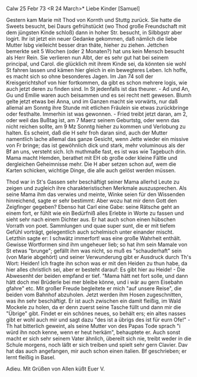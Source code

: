  Calw 25 Febr 73
 <R 24 March>*
Liebe Kinder [Samuel]

Gestern kam Marie mit Thod von Kornth und Stuttg zurück. Sie hatte die Sweets besucht, bei Daurs gefrühstückt (wo Thod große Freundschaft mit dem jüngsten Kinde schloß) dann in hoher Str. besucht, in Silbbgstr aber logirt. Ihr ist jetzt ein neuer Gedanke gekommen, daß nämlich die liebe Mutter Isbg vielleicht besser dran thäte, hieher zu ziehen. Jettchen bemerkte seit 5 Wochen (oder 2 Monaten?) hat uns kein Mensch besucht als Herr Rein. Sie verlieren nun Albt, der es sehr gut hat bei seinem principal, und Carol. die glücklich mit ihrem Kinde sei, da könnten sie wohl St fahren lassen und kämen hier gleich in ein bewegteres Leben. Ich hoffe, es macht sich so ohne besonderes Jagen. Im Jan 74 soll der Kreisgerichtshof von hier fortkommen, da gibt es schon mehrere logis, wie auch jetzt deren zu finden sind. In St jedenfalls ist das theurer. - Ad und An, Gu und Emilie waren auch beisammen und es sei recht nett gewesen. Blumh gelte jetzt etwas bei Anna, und im Ganzen macht sie vorwärts, nur daß allemal am Sonntg ihre Stunde mit etlichen Fräulein sie etwas zurückbringe oder festhalte. Immerhin ist was gewonnen. - Fried treibt jetzt daran, am 2, oder weil das Bußtag ist, am 7 Maerz seinem Geburtstg, oder wenn das nicht reichen sollte, am 9 Mz Sonntg hieher zu kommen und Verlobung zu halten. Es scheint, daß die H sehr froh daran sind, auch der Mutter namentlich lache allemal das ganze Gesicht, wenn Jette wieder ein missive von Fr bringe; das ist gewöhnlich dick und stark, mehr voluminous als der Bf an uns, versteht sich. Ich muthmaße fast, es ist was wie Tagebuch drin. Mama macht Hemden, berathet mit EH ob große oder kleine Fältle und dergleichen Geheimnisse mehr. Die H aber setzen schon auf, wem die Karten schicken, wichtige Dinge, die alle auch gelöst werden müssen.

Thod war in St's Gassen sehr beschäftigt seiner Mama allerhd Leute zu zeigen und zugleich ihre charakteristischen Merkmale auszusprechen. Als seine Mama ihm das verwies und meinte, Winke seien für den Wissenden hinreichend, sagte er sehr bestimmt: Aber wozu hat mir denn Gott den Zeigfinger gegeben? Ebenso hat Carl eine Gabe: seine Rätsche geht an einem fort, er fühlt wie ein Bedürfniß alles Erlebte in Worte zu fassen und sieht sehr nach einem Dichter aus. Er hat auch schon einen hübschen Vorrath von poet. Sammlungen und quae super sunt, die er mit tiefem Gefühl vorträgt, gelegentlich auch schelmisch unter einander mischt. Letzthin sagte er: I schwätz immerfort! was eine große Wahrheit enthält. Gewisse Wortformen sind ihm ungeheuer lieb; so hat ihm sein Mamale von St etwas "brunge"; gefällt ihm was nicht, so muß es "schauderhaft" sein (von Marie abgehört) und seiner Verwunderung gibt er Ausdruck durch Th's Wort: Heiden! Ich fragte ihn schon was er mit den Heiden zu thun habe, da hier alles christlich sei, aber er besteht darauf: Es gibt hier au Heide! - Die Abwesenht der beiden empfand er tief. "Mama hätt net fort solle, und dann hätt doch mei Brüderle bei mer bleibe könne, und i wär au gern Eisebahn gfahre" etc. Mit großer Freude begleitete er mich "auf unsere Reise", die beiden vom Bahnhof abzuholen. Jetzt werden ihm Hosen zugeschnitten, was ihn sehr beschäftigt. Er ist auch zwischen ein damit fleißig, im Wald Mockele zu holen, da er denn zuerst seine Tasche füllt und dann mir die "Übrige" gibt. Findet er ein schönes neues, so behält ers; ein altes nasses gibt er wohl auch mir und sagt dazu "des ist a übrigs des ist für eurn Ofe!" - Th hat bitterlich geweint, als seine Mutter von des Papas Tode sprach "i würd ihn noch kenne, wenn er heut herkäm", behauptete er. Auch sonst macht er sich sehr seinem Vater ähnlich, übereilt sich nie, treibt weder in die Schule morgens, noch läßt er sich treiben und spielt sehr gern Clavier. Dav hat das auch angefangen, mir auch schon einen italien. Bf geschrieben; er lernt fleißig in Basel.

Adieu. Mit Grüßen von Allen küßt
 Euer V.
